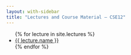 ```yaml
---
layout: with-sidebar
title: "Lectures and Course Material – CSE12"
---
```


<ul>
{% for lecture in site.lectures %}
<li><a title="{{ lecture.index }}" href="{{ lecture.url }}">{{ lecture.name }}</a></li>
{% endfor %}
</ul>